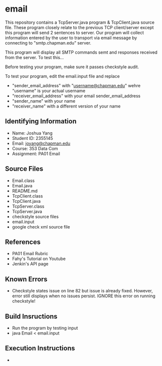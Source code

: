 # email
This repository contains a TcpServer.java program & TcpClient.java source file.
These program closely relate to the previous TCP client/server except this program will send 2 sentences to server.
Our program will collect information entered by the user to transport via email message by connecting to "smtp.chapman.edu" server. 

This program will display all SMTP commands semt and responses received from the server. To test this...


Before testing your program, make sure it passes checkstyle audit.

To test your program, edit the email.input file and replace
+ "sender_email_address" with "username@chapman.edu" wehre "username" is your actual username
+ "receiver_email_address" with your email sender_email_address
+ "sender_name" with your name
+ "receiver_name" with a different version of your name

## Identifying Information

* Name: Joshua Yang 
* Student ID: 2355145
* Email: joyang@chapman.edu
* Course: 353 Data Com
* Assignment: PA01 Email

## Source Files

* Email.class
* Email.java
* README.md
* TcpClient.class
* TcpClient.java
* TcpServer.class
* TcpServer.java
* checkstyle source files
* email.input
* google check xml source file

## References

* PA01 Email Rubric
* Fahy's Tutorial on Youtube
* Jenkin's API page

## Known Errors

* Checkstyle states issue on line 82 but issue is already fixed. However, error still displays when no issues persist. IGNORE this error on running checkstyle!

## Build Insructions

* Run the program by testing input
* java Email < email.input

## Execution Instructions

* 
